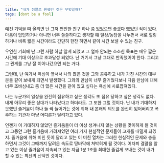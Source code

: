 ```yaml
---
title: "내가 정말로 원했던 것은 무엇일까?"
tags: [dont be a fool]
---
```


예전 기억을 떠 올리면 난 그저 편안한 친구 하나 쯤 있었으면 좋겠다 했었던 적이 있다. 마음이 답답하거나 아니면 너무 쓸쓸하다고 생각할 떄 일상/농담을 나누면서 서로 힐링하거나 비록 짧은 시간이라도 간단히 한잔 하면서 같이 시간 보낼 수 있는 친구.

우연한 기회에 난 그런 사람 하날 알게 되었고 그 얼마 안되는 소소한 목표는 매우 짧은 시간에 기대 이상으로 초과달성 되었다. 난 거기서 그냥 그대로 만족했어야 한다. 그리고 그 관계를 그냥 잘 이어나갔으면 되는 거다. 

그런데, 난 여기서 욕심이 앞서서 나의 많은 것을 그와 공유하고 내가 가진 시간의 대부분을 같이 보내게 되면서 발생했다. 그와의 만남이 너무 즐거웠다보니 다음 만남에 대해 너무 조바심내고 좀 더 많은 시간을 같이 있고 싶다는 욕심에 사로잡혀있다. 

나는 누군가의 일상을 완전히 점유하고 싶은 생각도 또 점유 당하고 싶은 생각도 없다. 내게 아무리 좋은 상대가 나타났다고 하더라도. 그 또한 그럴 것이다. 난 내가 기대하지 못했던 즐거움이 하나 둘 씩 늘어가는 것에 취해 내 본래의 의도를 완전히 잃어버리고 폭주하는 기관차 마냥 어디론가 달려가고 있다. 

언젠가 이 기대하지 않았던 즐거움들이 더 이상 생겨나지 않는 상황을 맞이하게 될 것이고 그동안 그런 즐거움에 가려져있던 여러 가지 현실적인 문제들이 고개를 내밀게 되겠지. 즐거움에 취해 미친 듯이 달리고 있는 이 미친 열차는 그러한 현실적인 문제와 충돌하면서 그것이 그때까지 달려온 속도로 땅바닥에 쳐박히게 될 것이다. 어차피 결말을 알고 있는 이상 즐거움이 지속되고 있는 지금 1분 1초를 최대한 즐겁게 보내는 것이 내가 할 수 있는 최선의 선택인 것이다.

